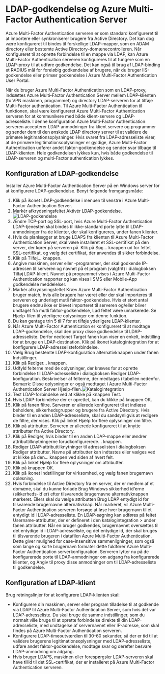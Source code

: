 <properties 
    pageTitle="LDAP-godkendelse og Azure Multi-Factor Authentication Server"
    description="Dette er den Azure Multi-Factor authentication side, der hjælper med at implementere LDAP-godkendelse og Azure Multi-Factor Authentication Server."
    services="multi-factor-authentication"
    documentationCenter=""
    authors="kgremban"
    manager="femila"
    editor="curtand"/>

<tags
    ms.service="multi-factor-authentication"
    ms.workload="identity"
    ms.tgt_pltfrm="na"
    ms.devlang="na"
    ms.topic="get-started-article"
    ms.date="08/04/2016"
    ms.author="kgremban"/>

# <a name="ldap-authentication-and-azure-multi-factor-authentication-server"></a>LDAP-godkendelse og Azure Multi-Factor Authentication Server


Azure Multi-Factor Authentication serveren er som standard konfigureret til at importere eller synkroniserer brugere fra Active Directory. Det kan dog være konfigureret til bindes til forskellige LDAP-mapper, som en ADAM directory eller bestemte Active Directory-domænecontrolleren. Når konfigureret til at oprette forbindelse til en mappe via LDAP, kan Azure Multi-Factor Authentication serveren konfigureres til at fungere som en LDAP-proxy til at udføre godkendelse. Det kan også til brug af LDAP-binding et RADIUS mål for foreløbig godkendelse af brugere, når du bruger IIS-godkendelse eller primær godkendelse i Azure Multi-Factor Authentication User Portal.

Når du bruger Azure Multi-Factor Authentication som en LDAP-proxy, indsættes Azure Multi-Factor Authentication Server mellem LDAP-klienten (fx VPN maskinen, programmet) og directory LDAP-serveren for at tilføje Multi-Factor authentication. Til Azure Multi-Factor Authentication til funktionen, skal være konfigureret Azure Multi-Factor Authentication serveren for at kommunikere med både klient-servere og LDAP-adresseliste. I denne konfiguration Azure Multi-Factor Authentication serveren accepterer LDAP-anmodninger fra klient servere og programmer og sender dem til den ønskede LDAP directory server til at validere de primære legitimationsoplysninger. Hvis svaret fra LDAP-adresseliste viser, at de primære legitimationsoplysninger er gyldige, Azure Multi-Factor Authentication udfører andet faktor-godkendelse og sender svar tilbage til LDAP-klienten. Hele godkendelsen lykkes kun, hvis både godkendelse til LDAP-serveren og multi-Factor authentication lykkes.





## <a name="ldap-authentication-configuration"></a>Konfiguration af LDAP-godkendelse


Installer Azure Multi-Factor Authentication Server på en Windows server for at konfigurere LDAP-godkendelse. Benyt følgende fremgangsmåde:

1. Klik på ikonet LDAP-godkendelse i menuen til venstre i Azure Multi-Factor Authentication Server.
2. Markér afkrydsningsfeltet Aktivér LDAP-godkendelse.![LDAP-godkendelse](./media/multi-factor-authentication-get-started-server-ldap/ldap2.png)
3. Ændre TCP-port og SSL-port, hvis Azure Multi-Factor Authentication LDAP-tjenesten skal bindes til ikke-standard porte lytte til LDAP-anmodninger fra de klienter, der skal konfigureres, under fanen klienter.
4. Hvis du planlægger at bruge LDAPS fra klienten til Azure Multi-Factor Authentication Server, skal være installeret et SSL-certifikat på den server, der kører på serveren på. Klik på Søg... knappen ud for feltet SSL-certifikat, og vælg det certifikat, der anvendes til sikker forbindelse.
5. Klik på Tilføj... knappen.
6. Angive maskinen, server eller -programmer, der skal godkende IP-adressen til serveren og navnet på et program (valgfrit) i dialogboksen Tilføj LDAP-klient. Navnet på programmet vises i Azure Multi-Factor Authentication rapporter og kan vises i SMS eller Mobile-App godkendelse meddelelser.
7. Markér afkrydsningsfeltet Kræv Azure Multi-Factor Authentication bruger match, hvis alle brugere har været eller der skal importeres til serveren og underlagt mutli faktor-godkendelse. Hvis et stort antal brugere endnu ikke er blevet importeret til serveren og/eller bliver undtaget fra mutli faktor-godkendelse, Lad feltet være umarkerede. Se Hjælp-filen til yderligere oplysninger om denne funktion.
8. Du kan gentage trin 5 til 7 for at tilføje yderligere LDAP-klienter.
9. Når Azure Multi-Factor Authentication er konfigureret til at modtage LDAP-godkendelse, skal den proxy disse godkendelse til LDAP-adresseliste. Derfor nedtonet Target fanen kun viser en enkelt, indstilling for at bruge en LDAP-destination. Klik på ikonet katalogintegration for at konfigurere LDAP-adresselisteforbindelse.
10. Vælg Brug bestemte LDAP-konfiguration alternativknappen under fanen Indstillinger.
11. Klik på Rediger... knappen.
12. Udfyld felterne med de oplysninger, der kræves for at oprette forbindelse til LDAP-adresseliste i dialogboksen Rediger LDAP-konfiguration. Beskrivelser af felterne, der medtages i tabellen nedenfor. Bemærk: Disse oplysninger er også medtaget i Azure Multi-Factor Authentication Server Hjælp-filen.![Katalogintegration](./media/multi-factor-authentication-get-started-server-ldap/ldap.png)
13. Test LDAP-forbindelse ved at klikke på knappen Test.
14. Hvis LDAP-forbindelse der er oprettet, kan du klikke på knappen OK.
15. Klik på fanen filtre. Serveren er allerede konfigureret til at indlæse beholdere, sikkerhedsgrupper og brugere fra Active Directory. Hvis binder til en anden LDAP-adresseliste, skal du sandsynligvis at redigere de filtre, der vises. Klik på linket Hjælp for flere oplysninger om filtre.
16. Klik på attributter. Serveren er allerede konfigureret til at knytte attributter fra Active Directory.
17. Klik på Rediger, hvis binder til en anden LDAP-mappe eller ændrer attributtilknytningerne forudkonfigurerede... knappen.
18. Rediger LDAP-attributtilknytninger til adresselisten i dialogboksen Rediger attributter. Navne på attributter kan indtastes eller vælges ved at klikke på den... knappen ved siden af hvert felt.
19. Klik på linket Hjælp for flere oplysninger om attributter.
20. Klik på knappen OK.
21. Klik på ikonet Indstillinger for virksomhed, og vælg fanen brugernavn opløsning.
22. Hvis forbindelse til Active Directory fra en server, der er medlem af et domæne, skal du kunne forlade Brug Windows sikkerhed id'erne (sikkerheds-id'er) efter tilsvarende brugernavne alternativknappen markeret. Ellers skal du vælge attributten Brug LDAP entydigt id for tilsvarende brugernavne alternativknap. Når markeret, vil Azure Multi-Factor Authentication serveren forsøge at løse hver brugernavn til et entydigt id i LDAP-adresseliste. En LDAP-søgning kan udføres på feltet Username-attributter, der er defineret i den katalogintegration > under fanen attributter. Når en bruger godkendes, brugernavnet oversættes til det entydige id i LDAP-adresseliste, og det entydige id, der skal bruges til tilsvarende brugeren i datafilen Azure Multi-Factor Authentication. Dette giver mulighed for case-insensitive sammenligninger, som også som lange og korte brugernavn formater dette fuldfører Azure Multi-Factor Authentication serverkonfiguration. Serveren lytter nu på de konfigurerede porte til LDAP-anmodninger om adgang fra konfigurerede klienter, og Angiv til proxy disse anmodninger om til LDAP-adresseliste til godkendelse.


## <a name="ldap-client-configuration"></a>Konfiguration af LDAP-klient

Brug retningslinjer for at konfigurere LDAP-klienten skal:

- Konfigurere din maskinen, server eller program tilladelse til at godkende via LDAP til Azure Multi-Factor Authentication Server, som hvis det var LDAP-adresseliste. Du skal bruge de samme indstillinger, som du normalt ville bruge til at oprette forbindelse direkte til din LDAP-adresseliste, med undtagelse af servernavnet eller IP-adresse, som skal findes på Azure Multi-Factor Authentication serveren.
- Konfigurere LDAP-timeoutværdien til 30-60 sekunder, så der er tid til at validere brugerens legitimationsoplysninger med LDAP-adresseliste, udføre andet faktor-godkendelse, modtage svar og derefter besvare LDAP-anmodning om adgang.
- Hvis bruger LDAPS, maskinen eller forespørgsler LDAP-serveren skal have tillid til det SSL-certifikat, der er installeret på Azure Multi-Factor Authentication serveren.
